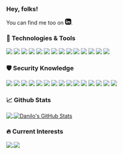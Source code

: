 ### Hey, folks!

<!-- Actual text -->

You can find me too on [![LinkedIn][1.0]][1].

<!-- Icons -->

[1.0]: https://github.com/ndanilo/ndanilo/raw/master/linkedin16-black.png (linkedin icon without padding)

[1]: https://www.linkedin.com/in/danilo-novais-02b959125


### 🔧 Technologies & Tools
![](https://img.shields.io/badge/OS-Linux-informationalx?style=flat&logo=linux&logoColor=white)
![](https://img.shields.io/badge/OS-Windows-informationalx?style=flat&logo=windows&logoColor=white)
![](https://img.shields.io/badge/Code-C%23-informationalx?style=flat&logo=csharp&logoColor=white)
![](https://img.shields.io/badge/Code-Python-informationalx?style=flat&logo=python&logoColor=white)
![](https://img.shields.io/badge/Code-NodeJs-informationalx?style=flat&logo=node.js&logoColor=white)
![](https://img.shields.io/badge/Code-Assembly-informationalx?style=flat&logo=linuxfoundation&logoColor=white)
![](https://img.shields.io/badge/Code-Bash-informationalx?style=flat&logo=gnubash&logoColor=white)
![](https://img.shields.io/badge/Code-C-informationalx?style=flat&logo=c&logoColor=white)
![](https://img.shields.io/badge/Code-C%2b%2b-informationalx?style=flat&logo=cplusplus&logoColor=white)
![](https://img.shields.io/badge/Code-AngularJs-informationalx?style=flat&logo=angularjs&logoColor=white)
![](https://img.shields.io/badge/Code-VueJs-informationalx?style=flat&logo=vuedotjs&logoColor=white)
![](https://img.shields.io/badge/Code-Javascript-informationalx?style=flat&logo=javascript&logoColor=white)
![](https://img.shields.io/badge/CI-Docker-informationalx?style=flat&logo=docker&logoColor=white)
![](https://img.shields.io/badge/CI-Kubernetes-informationalx?style=flat&logo=kubernetes&logoColor=white)

### 🛡️ Security Knowledge

![](https://img.shields.io/badge/Offensive-OWASP-informationalx?style=flat&color=bd3939)
![](https://img.shields.io/badge/Offensive-CVE-informationalx?style=flat&color=bd3939)
![](https://img.shields.io/badge/Offensive-Network-informationalx?style=flat&color=bd3939)
![](https://img.shields.io/badge/Offensive-Password_Cracking-informationalx?style=flat&color=bd3939)
![](https://img.shields.io/badge/Offensive-Broken_Authentication-informationalx?style=flat&color=bd3939)
![](https://img.shields.io/badge/Offensive-OSInt-informationalx?style=flat&color=bd3939)
![](https://img.shields.io/badge/Offensive-Command_Injection-informationalx?style=flat&color=bd3939)
![](https://img.shields.io/badge/Offensive-Linux_Buffer_Overflows-informationalx?style=flat&color=bd3939)
![](https://img.shields.io/badge/Offensive-Windows_Buffer_Overflows-informationalx?style=flat&color=bd3939)
![](https://img.shields.io/badge/Offensive-Active_Directory_LDAP-informationalx?style=flat&color=bd3939)
![](https://img.shields.io/badge/Offensive-Linux_Privilege_Escalation-informationalx?style=flat&color=bd3939)
![](https://img.shields.io/badge/Offensive-Windows_Privilege_Escalation-informationalx?style=flat&color=bd3939)
![](https://img.shields.io/badge/Offensive-Traffic_Analysis-informationalx?style=flat&color=bd3939)
![](https://img.shields.io/badge/Offensive-Exploit_Development-informationalx?style=flat&color=bd3939)
![](https://img.shields.io/badge/Offensive-Reverse_Engineering-informationalx?style=flat&color=bd3939)

### 📈 Github Stats

<a href="https://github.com/ndanilo/ndanilo">
  <img align="center" src="https://github-readme-stats.vercel.app/api/top-langs/?username=ndanilo&hide=typescript,html,jupyter%20notebook,visual%20basic%20.net&title_color=ffffff&text_color=c9cacc&icon_color=2bbc8a&bg_color=1d1f21&langs_count=5" />
</a>
<a href="https://github.com/ndanilo/ndanilo">
  <img align="center" src="https://github-readme-stats.vercel.app/api?username=ndanilo&show_icons=true&line_height=80&count_private=true&title_color=ffffff&text_color=c9cacc&icon_color=2bbc8a&bg_color=1d1f21&hide=prs,issues,contribs" alt="Danilo's GitHub Stats" />
</a>

### 🔥 Current Interests

<a href="https://github.com/ndanilo/ndanilo">
  <img align="center" src="https://github-readme-stats.vercel.app/api/pin/?username=ndanilo&repo=python-code-samples&title_color=ffffff&text_color=c9cacc&icon_color=2bbc8a&bg_color=1d1f21" />
</a>
<a href="https://github.com/ndanilo/ndanilo">
  <img align="center" src="https://github-readme-stats.vercel.app/api/pin/?username=ndanilo&repo=assembly-codes&title_color=ffffff&text_color=c9cacc&icon_color=2bbc8a&bg_color=1d1f21" />
</a>

<!-- 
### HTB Badge

![HTB Badge](http://www.hackthebox.eu/badge/image/176949) -->

<!--
**ndanilo/ndanilo** is a ✨ _special_ ✨ repository because its `README.md` (this file) appears on your GitHub profile.

Here are some ideas to get you started:

- 🔭 I’m currently working on ...
- 🌱 I’m currently learning ...
- 👯 I’m looking to collaborate on ...
- 🤔 I’m looking for help with ...
- 💬 Ask me about ...
- 📫 How to reach me: ...
- 😄 Pronouns: ...
- ⚡ Fun fact: ...
-->
